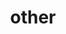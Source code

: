 ---
layout: page
title: other
nav: true
nav_order: 7
dropdown: true
children:
    - title: people
      permalink: /people/
    - title: divider
    - title: projects available to students
      permalink: /student_projects/
---
